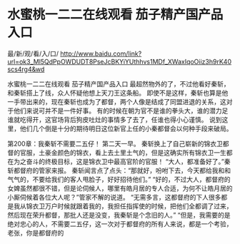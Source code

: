 # 水蜜桃一二二在线观看 茄子精产国产品入口

最/新/观/看/入/口/ http://www.baidu.com/link?url=ok3_Ml5QdPpOWDUDT8PseJcBKYiYUthhvs1MDf_XWaxIqoOiiz3h9rK40scs4rg4&wd

水蜜桃一二二在线观看 茄子精产国产品入口
最超然物外的了，不过他看好秦斩，和秦斩搭上了线，众人怀疑他想上天刀王这条船。
    即使不是这样，秦斩也算是他一手带出来的，现在秦斩也成为了都督，两个人像是结成了同盟进退的关系，这对于他们来说可并不是一件好事。
    有的时候在朝为官不是谁的拳头大，谁的潜力足谁就吃得开，这官场背后狗皮吐灶的事情多了去了，任谁也得小心谨慎。
    说到这里，他们几个倒是十分的期待明日这位新官上任的小秦都督会以何种手段来破局。

第200章：我秦斩不需要二五仔！
    第二天一早。
    秦斩换上了自己崭新的锦衣卫都督的官服，土豪金颜色的锦衣，看上去土里土气的，但是这确实所有锦衣卫一生都在为之奋斗的终极目标，这是锦衣卫中最高官阶的官服！
    “大人，都准备好了。”秦斩都督府的管家来报。
    秦斩闻言点了点头：“那就好，吩咐下去，今天都给我和和气气的，不要给我们的客人甩脸子，好好招待他们。”
    “好的，不过大人，都督府的女婢虽然都很不错，但是论伺候人，哪里有皓月居的专人合适，为何不让皓月居的小厮伺候着各位大人呢？”管家不解的说道。
    “无需多言，这都督府的下人很多都是我从锦衣卫万户时候就跟着我的，我担任指挥使的时候，把他们全都调了过来，然后现在荣升都督，那批人还是没变，我秦斩是个念旧的人。”
    “但是，我需要的是绝对忠心的人，不需要二五仔，这一次对于都督府的所有人来说，都是一个考验，老张，你是都督府的
